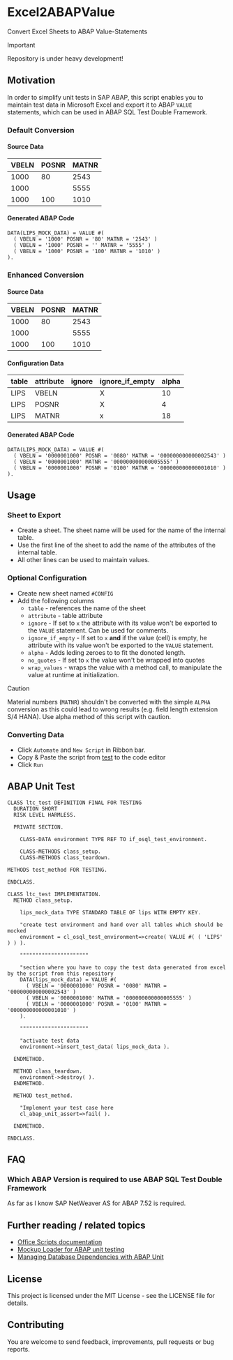 # Excel2ABAPValue
Convert Excel Sheets to ABAP Value-Statements

> [!IMPORTANT]  
> Repository is under heavy development!

## Motivation
In order to simplify unit tests in SAP ABAP, this script enables you to maintain test data in Microsoft Excel and export it to ABAP `VALUE` statements, which can be used in ABAP SQL Test Double Framework.

### Default Conversion
#### Source Data
| VBELN | POSNR | MATNR |
|-------|-------|-------|
| 1000  | 80    | 2543  |
| 1000  |       | 5555  |
| 1000  | 100   | 1010  |

#### Generated ABAP Code

```ABAP
DATA(LIPS_MOCK_DATA) = VALUE #(
  ( VBELN = '1000' POSNR = '80' MATNR = '2543' )
  ( VBELN = '1000' POSNR = '' MATNR = '5555' )
  ( VBELN = '1000' POSNR = '100' MATNR = '1010' )
).
```

### Enhanced Conversion
#### Source Data
| VBELN | POSNR | MATNR |
|-------|-------|-------|
| 1000  | 80    | 2543  |
| 1000  |       | 5555  |
| 1000  | 100   | 1010  |

#### Configuration Data
| table | attribute | ignore | ignore_if_empty | alpha |
|-------|-----------|--------|-----------------|-------|
| LIPS  | VBELN     |        | X               | 10    |
| LIPS  | POSNR     |        | X               | 4     |
| LIPS  | MATNR     |        | x               | 18    |

#### Generated ABAP Code

```ABAP
DATA(LIPS_MOCK_DATA) = VALUE #(
  ( VBELN = '0000001000' POSNR = '0080' MATNR = '000000000000002543' )
  ( VBELN = '0000001000' MATNR = '000000000000005555' )
  ( VBELN = '0000001000' POSNR = '0100' MATNR = '000000000000001010' )
).
```

## Usage
### Sheet to Export
* Create a sheet. The sheet name will be used for the name of the internal table.
* Use the first line of the sheet to add the name of the attributes of the internal table.
* All other lines can be used to maintain values.

### Optional Configuration
* Create new sheet named `#CONFIG`
* Add the following columns
  * `table` - references the name of the sheet
  * `attribute` - table attribute
  * `ignore` - If set to `x` the attribute with its value won't be exported to the `VALUE` statement. Can be used for comments.
  * `ignore_if_empty` - If set to `x` **and** if the value (cell) is empty, he attribute with its value won't be exported to the `VALUE` statement.
  * `alpha` - Adds leding zeroes to to fit the donoted length.
  * `no_quotes` - If set to `x` the value won't be wrapped into quotes
  * `wrap_values` - wraps the value with a method call, to manipulate the value at runtime at initialization.

> [!CAUTION]  
> Material numbers (`MATNR`) shouldn't be converted with the simple `ALPHA` conversion as this could lead to wrong results (e.g. field length extension S/4 HANA). Use alpha method of this script with caution.

### Converting Data
* Click `Automate` and `New Script` in Ribbon bar.
* Copy & Paste the script from [test](Excel2ABAPValue.osts) to the code editor
* Click `Run`

## ABAP Unit Test

```abap
CLASS ltc_test DEFINITION FINAL FOR TESTING
  DURATION SHORT
  RISK LEVEL HARMLESS.

  PRIVATE SECTION.

    CLASS-DATA environment TYPE REF TO if_osql_test_environment.

    CLASS-METHODS class_setup.
    CLASS-METHODS class_teardown.

METHODS test_method FOR TESTING.

ENDCLASS.

CLASS ltc_test IMPLEMENTATION.
  METHOD class_setup.

    lips_mock_data TYPE STANDARD TABLE OF lips WITH EMPTY KEY.

    "create test environment and hand over all tables which should be mocked
    environment = cl_osql_test_environment=>create( VALUE #( ( 'LIPS' ) ) ).

    """"""""""""""""""""""

    "section where you have to copy the test data generated from excel by the script from this repository
    DATA(lips_mock_data) = VALUE #(
      ( VBELN = '0000001000' POSNR = '0080' MATNR = '000000000000002543' )
      ( VBELN = '0000001000' MATNR = '000000000000005555' )
      ( VBELN = '0000001000' POSNR = '0100' MATNR = '000000000000001010' )
    ).

    """"""""""""""""""""""

    "activate test data
    environment->insert_test_data( lips_mock_data ).

  ENDMETHOD.

  METHOD class_teardown.
    environment->destroy( ).
  ENDMETHOD.

  METHOD test_method.

    "Implement your test case here
    cl_abap_unit_assert=>fail( ).

  ENDMETHOD.

ENDCLASS.
```

## FAQ
### Which ABAP Version is required to use ABAP SQL Test Double Framework
As far as I know SAP NetWeaver AS for ABAP 7.52 is required.

## Further reading / related topics
* [Office Scripts documentation](https://github.com/OfficeDev/office-scripts-docs)
* [Mockup Loader for ABAP unit testing](https://github.com/sbcgua/mockup_loader)
* [Managing Database Dependencies with ABAP Unit ](https://help.sap.com/docs/ABAP_PLATFORM/c238d694b825421f940829321ffa326a/8562b437073d4b9c93078c45f7a64f21.html?locale=en-US)

## License
This project is licensed under the MIT License - see the LICENSE file for details.

## Contributing
You are welcome to send feedback, improvements, pull requests or bug reports.
